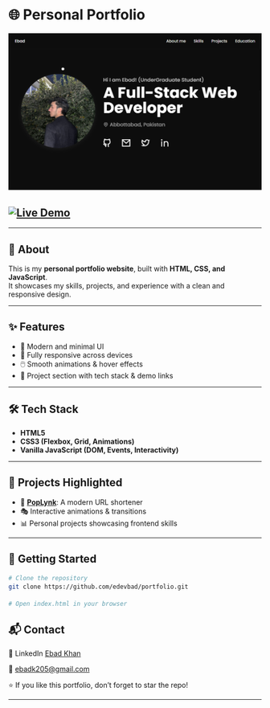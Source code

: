 # 🌐 Personal Portfolio

![Portfolio Screenshot](./screenshot.png) <!-- replace with actual screenshot path -->

[![Live Demo](https://img.shields.io/badge/Live-Demo-2ea44f?style=for-the-badge&logo=vercel&logoColor=white)](https://edevbad.github.io/portfolio/)
---
---

## 📖 About
This is my **personal portfolio website**, built with **HTML, CSS, and JavaScript**.  
It showcases my skills, projects, and experience with a clean and responsive design.

---

## ✨ Features
- 🎨 Modern and minimal UI  
- 📱 Fully responsive across devices  
- 🖱️ Smooth animations & hover effects  
- 📂 Project section with tech stack & demo links  

---

## 🛠️ Tech Stack
- **HTML5**  
- **CSS3 (Flexbox, Grid, Animations)**  
- **Vanilla JavaScript (DOM, Events, Interactivity)**  

---

## 📂 Projects Highlighted
- 🔗 [**PopLynk**](https://poplynk.onrender.com): A modern URL shortener  
- 🎭 Interactive animations & transitions  
- 📊 Personal projects showcasing frontend skills  

---

## 🚀 Getting Started
```bash
# Clone the repository
git clone https://github.com/edevbad/portfolio.git

# Open index.html in your browser
```
## 📬 Contact

💼 LinkedIn  [Ebad Khan
](www.linkedin.com/in/ebad-khan-4a3ba5377)

📧 ebadk205@gmail.com

⭐ If you like this portfolio, don’t forget to star the repo!

---
